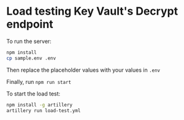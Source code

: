 # Load testing Key Vault's Decrypt endpoint

To run the server:

```sh
npm install
cp sample.env .env
```

Then replace the placeholder values with your values in `.env`

Finally, run `npm run start`

To start the load test:

```sh
npm install -g artillery
artillery run load-test.yml
```
